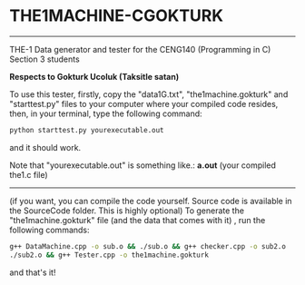 # THE1MACHINE-CGOKTURK
--------

THE-1 Data generator and tester for the CENG140 (Programming in C) Section 3 students

**Respects to Gokturk Ucoluk (Taksitle satan)**

To use this tester, firstly, copy the "data1G.txt", "the1machine.gokturk" and "starttest.py" files to your computer where your compiled code resides, then, in your terminal, type the following command:
```sh
python starttest.py yourexecutable.out
```
and it should work.

Note that "yourexecutable.out" is something like.:    **a.out** (your compiled the1.c file)

-------

(if you want, you can compile the code yourself. Source code is available in the SourceCode folder. This is highly optional)
To generate the "the1machine.gokturk" file (and the data that comes with it) , run the following commands:
```bash
g++ DataMachine.cpp -o sub.o && ./sub.o && g++ checker.cpp -o sub2.o
./sub2.o && g++ Tester.cpp -o the1machine.gokturk
```

and that's it!

